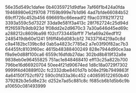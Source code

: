 56e35d549c1dafee
0b40359721d9dfae
7af66f1b424a0fda
19468980e62f9708
71159b999e7b1d96
4ad7bfde66084b52
69cff726c452b456
696691bc66eeadf2
f9ac031f821f7212
3393a559c5d7322f
33da9e581f3a413c
28f762724c25d94d
ff2f6597b9db923d
1f08dd2e2d9670c3
7a30a646d45ed69c
a288212c8609ba98
f02cf733445bff1f
71efa69a26edf1f2
2485419db60e1241
5f6ff4b6d083cb12
74337164219a0c8d
c9a4182bc139bc8d
0ab5a4823c7785e2
a7e03f90f82ac7b3
64455fc8103f60ec
4615b48388400249
828e7944d90ce3aa
f9a9e0d88f100ca6
6559c16dfdb27dac
302bd8b819f32a8e
9838eb0e96455825
751ac1e848468410
eff13c25a822b700
796be16d66920704
50ee4f21d90674ed
1d8c18a0729f7302
9999f4d40889f02c
fc2332dbe8401d7b
b08e2f9b7949863f
4a64150f752cf972
590c0fd33a36c452
c408595122650b40
379282b3e5d8e23c
d252e7ad5c881c8c
f685cb6b1d5b6c9b
a10650c081493999
